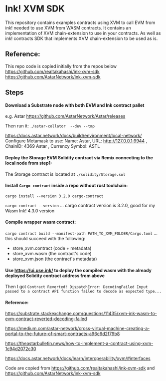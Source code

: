 # Ink! XVM SDK

This repository contains examples contracts using XVM to call EVM from ink! needed to use XVM from WASM contracts.
It contains an implementation of XVM chain-extension to use in your contracts.
As well as ink! contracts SDK that implements XVM chain-extension to be used as is.

## Reference: 
This repo code is copied initially from the repos below
https://github.com/realtakahashi/ink-xvm-sdk
https://github.com/AstarNetwork/ink-xvm-sdk

## Steps
#### Download a Substrate node with both EVM and Ink contract pallet
e.g. Astar https://github.com/AstarNetwork/Astar/releases

Then run it: `./astar-collator  --dev --tmp`

https://docs.astar.network/docs/build/environment/local-network/
Configure Metamask to use:
Name: Astar,
URL: http://127.0.0.1:9944 ,
ChainID: 4369 Astar ,
Currency Symbol: ASTL

#### Deploy the Storage EVM Solidity contract via Remix connecting to the local node from step1: 
The Storage contract is located at `./solidity/Storage.sol`

#### Install `Cargo contract` inside a repo without rust toolchain:
`cargo install --version 3.2.0 cargo-contract`

`cargo contract --version`
... cargo contract version is 3.2.0, good for my Wasm Ink! 4.3.0 version

#### Compile wrapper wasm contract:
`cargo contract build --manifest-path PATH_TO_XVM_FOLDER/Cargo.toml`
... this should succeed with the following:
  - store_xvm.contract (code + metadata)
  - store_xvm.wasm (the contract's code)
  - store_xvm.json (the contract's metadata)

#### Use https://ui.use.ink/ to deploy the compiled wasm with the already deployed Solidity contract address from above

Then I got `Contract Reverted! DispatchError: DecodingFailed Input passed to a contract API function failed to decode as expected type...`


#### Reference: 
https://substrate.stackexchange.com/questions/11435/xvm-ink-wasm-to-evm-contract-reverted-decoding-failed

https://medium.com/astar-network/cross-virtual-machine-creating-a-portal-to-the-future-of-smart-contracts-a96c6d2f79b8

https://theastarbulletin.news/how-to-implement-a-contract-using-xvm-1c94d2072c30

https://docs.astar.network/docs/learn/interoperability/xvm/#interfaces

Code are copied from https://github.com/realtakahashi/ink-xvm-sdk and https://github.com/AstarNetwork/ink-xvm-sdk